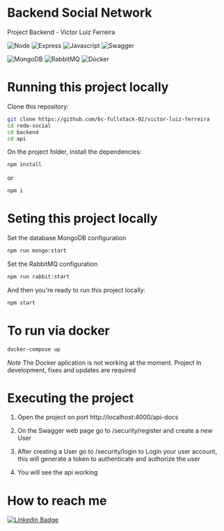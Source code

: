 # Backend Social Network
Project Backend - Victor Luiz Ferreira


![Node](https://img.shields.io/badge/Node.js-43853D?style=for-the-badge&logo=node.js&logoColor=white)
![Express](https://img.shields.io/badge/express.js-%23404d59.svg?style=for-the-badge&logo=express&logoColor=%2361DAFB)
![Javascript](https://img.shields.io/badge/JavaScript-323330?style=for-the-badge&logo=javascript&logoColor=F7DF1E)
![Swagger](https://img.shields.io/badge/Swagger-83eb2?style=for-the-badge&logo=swagger&logoColor=black)

![MongoDB](https://img.shields.io/badge/MongoDB-183a43?style=for-the-badge&logo=mongodb&logoColor=green)
![RabbitMQ](https://img.shields.io/badge/RabbitMQ-aaafc4?style=for-the-badge&logo=rabbitmq&logoColor=orange)
![Docker](https://img.shields.io/badge/Docker-99a2a6?style=for-the-badge&logo=docker&logoColor=blue)
# Running this project locally

Clone this repository:

```sh
git clone https://github.com/bc-fullstack-02/victor-luiz-ferreira
cd rede-social
cd backend
cd api
```

On the project folder, install the dependencies:

```sh
npm install
```

or 

```sh
npm i
```

# Seting this project locally

Set the database MongoDB configuration

```sh
npm run mongo:start
```

Set the RabbitMQ configuration

```sh
npm run rabbit:start
```

And then you're ready to run this project locally:

```sh
npm start
```

# To run via docker

```sh
docker-compose up
```

*Note* The Docker aplication is not working at the moment. Project in development, fixes and updates are required

# Executing the project

1) Open the project on port http://localhost:4000/api-docs 

2) On the Swagger web page go to /security/register and create a new User

3) After creating a User go to /security/login to Login your user account, this will generate a token to authenticate and authorize the user

4) You will see the api working


# How to reach me

[![Linkedin Badge](https://img.shields.io/badge/-LinkedIn-blue?style=flat-square&logo=Linkedin&logoColor=white&link=https://www.linkedin.com/in/victor-luiz-ferreira-501637195/)](https://www.linkedin.com/in/victor-luiz-ferreira-501637195/)
